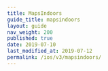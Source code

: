 ```yaml
---
title: MapsIndoors
guide_title: mapsindoors
layout: guide
nav_weight: 200
published: true
date: 2019-07-10
last_modified_at: 2019-07-12
permalink: /ios/v3/mapsindoors/
---
```

